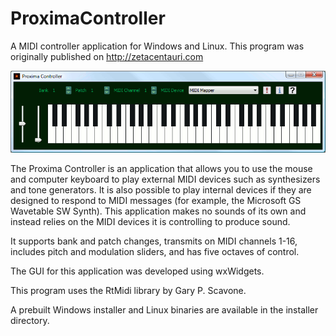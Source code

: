 # ProximaController

A MIDI controller application for Windows and Linux. This program was originally
published on http://zetacentauri.com

![Proxima Controller Screenshot](https://github.com/Xangis/ProximaController/blob/master/images/proximacontroller1.gif)

The Proxima Controller is an application that allows you to use the mouse and computer keyboard 
to play external MIDI devices such as synthesizers and tone generators. It is also possible to 
play internal devices if they are designed to respond to MIDI messages (for example, the 
Microsoft GS Wavetable SW Synth). This application makes no sounds of its own and instead relies
on the MIDI devices it is controlling to produce sound.

It supports bank and patch changes, transmits on MIDI channels 1-16, includes pitch and 
modulation sliders, and has five octaves of control.

The GUI for this application was developed using wxWidgets.

This program uses the RtMidi library by Gary P. Scavone.

A prebuilt Windows installer and Linux binaries are available in the installer directory.
